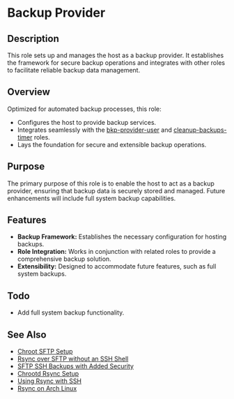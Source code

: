 # Backup Provider

## Description

This role sets up and manages the host as a backup provider. It establishes the framework for secure backup operations and integrates with other roles to facilitate reliable backup data management.

## Overview

Optimized for automated backup processes, this role:
- Configures the host to provide backup services.
- Integrates seamlessly with the [bkp-provider-user](../bkp-provider-user/README.md) and [cleanup-backups-timer](../cleanup-backups-timer/README.md) roles.
- Lays the foundation for secure and extensible backup operations.

## Purpose

The primary purpose of this role is to enable the host to act as a backup provider, ensuring that backup data is securely stored and managed. Future enhancements will include full system backup capabilities.

## Features

- **Backup Framework:** Establishes the necessary configuration for hosting backups.
- **Role Integration:** Works in conjunction with related roles to provide a comprehensive backup solution.
- **Extensibility:** Designed to accommodate future features, such as full system backups.

## Todo

- Add full system backup functionality.

## See Also

- [Chroot SFTP Setup](https://www.thegeekstuff.com/2012/03/chroot-sftp-setup/)
- [Rsync over SFTP without an SSH Shell](https://serverfault.com/questions/135618/is-it-possible-to-use-rsync-over-sftp-without-an-ssh-shell)
- [SFTP SSH Backups with Added Security](https://forum.duplicati.com/t/sftp-ssh-backups-to-a-linux-server-with-added-security/7334)
- [Chrootd Rsync Setup](https://serverfault.com/questions/287578/trying-to-setup-chrootd-rsync)
- [Using Rsync with SSH](http://ramblings.narrabilis.com/using-rsync-with-ssh)
- [Rsync on Arch Linux](https://wiki.archlinux.org/index.php/rsync)
